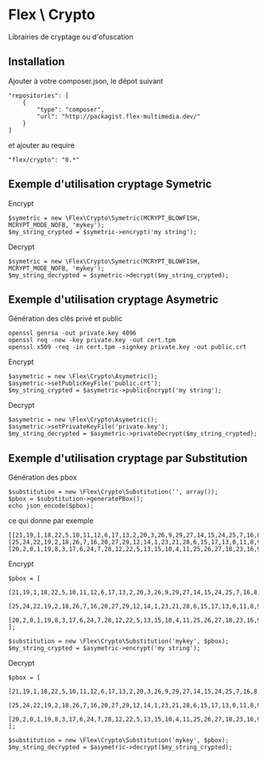 Flex \ Crypto
=============

Librairies de cryptage ou d'ofuscation


Installation
------------

Ajouter à votre composer.json, le dépot suivant

	"repositories": [
        {
            "type": "composer",
            "url": "http://packagist.flex-multimedia.dev/"
        }
    ]

 et ajouter au require

	"flex/crypto": "0.*"


Exemple d'utilisation cryptage Symetric
---------------------------------------

Encrypt

	$symetric = new \Flex\Crypto\Symetric(MCRYPT_BLOWFISH, MCRYPT_MODE_NOFB, 'mykey');
	$my_string_crypted = $symetric->encrypt('my string');

Decrypt

	$symetric = new \Flex\Crypto\Symetric(MCRYPT_BLOWFISH, MCRYPT_MODE_NOFB, 'mykey');
	$my_string_decrypted = $symetric->decrypt($my_string_crypted);

Exemple d'utilisation cryptage Asymetric
----------------------------------------

Génération des clés privé et public

	openssl genrsa -out private.key 4096
	openssl req -new -key private.key -out cert.tpm
	openssl x509 -req -in cert.tpm -signkey private.key -out public.crt

Encrypt

	$asymetric = new \Flex\Crypto\Asymetric();
	$asymetric->setPublicKeyFile('public.crt');
	$my_string_crypted = $asymetric->publicEncrypt('my string');

Decrypt

	$asymetric = new \Flex\Crypto\Asymetric();
	$asymetric->setPrivateKeyFile('private.key');
	$my_string_decrypted = $asymetric->privateDecrypt($my_string_crypted);

Exemple d'utilisation cryptage par Substitution
-----------------------------------------------

Génération des pbox

	$substitution = new \Flex\Crypto\Substitution('', array());
	$pbox = $substitution->generatePBox();
	echo json_encode($pbox);

ce qui donne par exemple

	[[21,19,1,18,22,5,10,11,12,6,17,13,2,20,3,26,9,29,27,14,15,24,25,7,16,8,4,0,28,23],[25,24,22,19,2,18,26,7,16,20,27,29,12,14,1,23,21,28,6,15,17,13,0,11,8,9,4,3,10,5],[20,2,0,1,19,8,3,17,6,24,7,28,12,22,5,13,15,10,4,11,25,26,27,18,23,16,9,21,14,29]]

Encrypt

	$pbox = [
		[21,19,1,18,22,5,10,11,12,6,17,13,2,20,3,26,9,29,27,14,15,24,25,7,16,8,4,0,28,23],
		[25,24,22,19,2,18,26,7,16,20,27,29,12,14,1,23,21,28,6,15,17,13,0,11,8,9,4,3,10,5],
		[20,2,0,1,19,8,3,17,6,24,7,28,12,22,5,13,15,10,4,11,25,26,27,18,23,16,9,21,14,29]
	];
	
	$substitution = new \Flex\Crypto\Substitution('mykey', $pbox);
	$my_string_crypted = $asymetric->encrypt('my string');

Decrypt

	$pbox = [
		[21,19,1,18,22,5,10,11,12,6,17,13,2,20,3,26,9,29,27,14,15,24,25,7,16,8,4,0,28,23],
		[25,24,22,19,2,18,26,7,16,20,27,29,12,14,1,23,21,28,6,15,17,13,0,11,8,9,4,3,10,5],
		[20,2,0,1,19,8,3,17,6,24,7,28,12,22,5,13,15,10,4,11,25,26,27,18,23,16,9,21,14,29]
	];
	
	$substitution = new \Flex\Crypto\Substitution('mykey', $pbox);
	$my_string_decrypted = $asymetric->decrypt($my_string_crypted);


